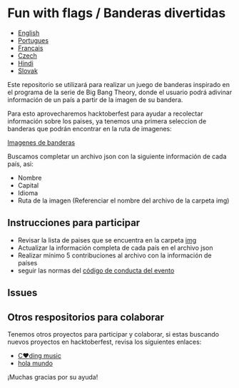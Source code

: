 # Fun with flags / Banderas divertidas

+ [English](https://github.com/xaca/juego_banderas/blob/master/readme_eng.md)
+ [Portugues](https://github.com/xaca/juego_banderas/blob/master/readme_por.md)
+ [Francais](https://github.com/xaca/juego_banderas/blob/master/readme_fr.md)
+ [Czech](https://github.com/xaca/juego_banderas/blob/master/readme_czech.md)
+ [Hindi](https://github.com/xaca/juego_banderas/blob/master/readme_hindi.md)
+ [Slovak](https://github.com/xaca/juego_banderas/blob/master/readme_slovak.md)

Este repositorio se utilizará para realizar un juego de banderas inspirado en el programa de la serie de Big Bang Theory, donde el usuario podrá adivinar información de un país a partir de la imagen de su bandera.

Para esto aprovecharemos hacktoberfest para ayudar a recolectar información sobre los paises, ya tenemos una primera seleccion de banderas que podrán encontrar en la ruta de imagenes:

[Imagenes de banderas](https://github.com/xaca/juego_banderas/tree/master/img)

Buscamos completar un archivo json con la siguiente información de cada país, asi:

+ Nombre
+ Capital
+ Idioma
+ Ruta de la imagen (Referenciar el nombre del archivo de la carpeta img)

## Instrucciones para participar

+ Revisar la lista de paises que se encuentra en la carpeta [img](https://github.com/xaca/juego_banderas/tree/master/img)
+ Actualizar la información completa de cada país en el archivo json
+ Realizar mínimo 5 contribuciones al archivo con la información de países
+ seguir las normas del [código de conducta del evento](https://docs.google.com/document/d/1gFKOhyUqMZzrZcbq8A_TpO5x9J9HK6agv70awCH8pyI/edit)

## Issues

## Otros respositorios para colaborar

Tenemos otros proyectos para participar y colaborar, si estas buscando nuevos proyectos en hacktoberfest, revisa los siguientes enlaces:

+ [C:heart:ding music](https://github.com/xaca/coding-music)
+ [hola mundo](https://github.com/xaca/holamundo.co)

¡Muchas gracias por su ayuda!
